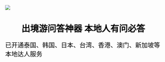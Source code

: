 <img src="https://www.tripsters.cn/images/GitHub-tripsters.png">


<h1 style="color:#000;font-family: '微软雅黑;'" align="center">出境游问答神器 本地人有问必答</h1>

<p style="color:#000;font-size:20px;">已开通泰国、韩国、日本、台湾、香港、澳门、新加坡等本地达人服务</hp>
